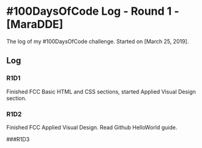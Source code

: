 # #100DaysOfCode Log - Round 1 - [MaraDDE]

The log of my #100DaysOfCode challenge. Started on [March 25, 2019].

## Log

### R1D1 
Finished FCC Basic HTML and CSS sections, started Applied Visual Design section.

### R1D2
Finished FCC Applied Visual Design. Read Github HelloWorld guide.

###R1D3

